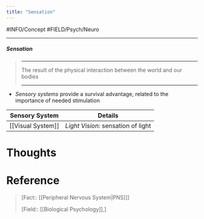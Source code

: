 ```yaml
---
title: "Sensation"
---
```



#INFO/Concept #FIELD/Psych/Neuro

---


##### Sensation
> ------------------------------------------------------------
> The result of the physical interaction between the world and our bodies
>
> ------------------------------------------------------------

- *Sensory systems* provide a survival advantage, related to the importance of needed stimulation

| Sensory System | Details |
| ----------------- | ------- |
| [[Visual System]] | *Light Vision*: sensation of light |
# Thoughts

# Reference


> [Fact:: [[Peripheral Nervous System|PNS]]]
>
> [Field:: [[Biological Psychology]],]
